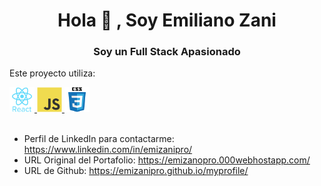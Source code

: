 <h1 align="center">Hola 👋 , Soy Emiliano Zani</h1><h3 align="center">Soy un Full Stack Apasionado</h3>

Este proyecto utiliza:

<a href="https://reactjs.org/" target="_blank" rel="noreferrer">
    <img src="https://raw.githubusercontent.com/devicons/devicon/master/icons/react/react-original-wordmark.svg" alt="react" width="40" height="40"/>
</a>

<a href="https://developer.mozilla.org/en-US/docs/Web/JavaScript" target="_blank" rel="noreferrer">
    <img src="https://raw.githubusercontent.com/devicons/devicon/master/icons/javascript/javascript-original.svg" alt="javascript" width="40" height="40"/>
</a>

<a href="https://www.w3schools.com/css/" target="_blank" rel="noreferrer">
    <img src="https://raw.githubusercontent.com/devicons/devicon/master/icons/css3/css3-original-wordmark.svg" alt="css3" width="40" height="40"/>
</a>



<br>
<br>


- Perfil de LinkedIn para contactarme: <a href="https://www.linkedin.com/in/emizanipro/" target="_blank">https://www.linkedin.com/in/emizanipro/</a>
- URL Original del Portafolio: <a href="https://emizanopro.000webhostapp.com/" target="_blank">https://emizanopro.000webhostapp.com/</a>
- URL de Github: <a href="https://emizanipro.github.io/myprofile/" target="_blank">https://emizanipro.github.io/myprofile/</a>





